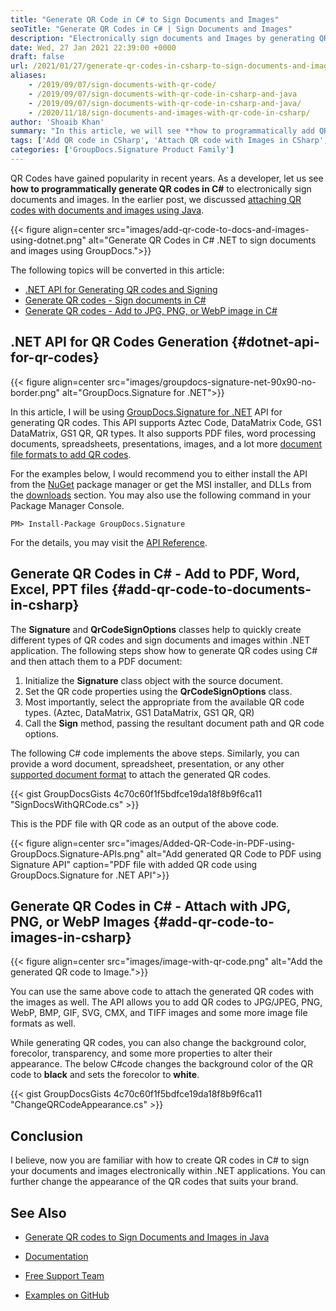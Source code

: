 ```yaml
---
title: "Generate QR Code in C# to Sign Documents and Images"
seoTitle: "Generate QR Codes in C# | Sign Documents and Images"
description: "Electronically sign documents and Images by generating QR codes in C# and attach these to Word, Excel, PDF, PNG, JPG, WebP files using .NET Signature API."
date: Wed, 27 Jan 2021 22:39:00 +0000
draft: false
url: /2021/01/27/generate-qr-codes-in-csharp-to-sign-documents-and-images/
aliases:
    - /2019/09/07/sign-documents-with-qr-code/
    - /2019/09/07/sign-documents-with-qr-code-in-csharp-and-java
    - /2019/09/07/sign-documents-with-qr-code-in-csharp-and-java/
    - /2020/11/18/sign-documents-and-images-with-qr-code-in-csharp/
author: 'Shoaib Khan'
summary: "In this article, we will see **how to programmatically add QR codes to electronically sign documents and images using C#**. GroupDocs.Signature for .NET is the API to add QR codes in PDF files, word processing documents, spreadsheets, presentations, and images. It supports various electronic signatures for a large list of supported file formats. Among the QR codes, it supports Aztec Code, DataMatrix Code, GS1 DataMatrix, GS1 QR, QR types. The API allows us to add QR codes to JPG/JPEG, PNG, WebP, BMP, GIF, SVG, CMX, and TIFF images and some more image file formats as well."
tags: ['Add QR code in CSharp', 'Attach QR code with Images in CSharp', 'eSign in CSharp', 'generate qr code in csharp', 'Sign documents with QR code in CSharp']
categories: ['GroupDocs.Signature Product Family']
---
```


QR Codes have gained popularity in recent years. As a developer, let us see **how to programmatically generate QR codes in C#** to electronically sign documents and images. In the earlier post, we discussed [attaching QR codes with documents and images using Java][1].



{{< figure align=center src="images/add-qr-code-to-docs-and-images-using-dotnet.png" alt="Generate QR Codes in C# .NET to sign documents and images using GroupDocs.">}}


The following topics will be converted in this article:

*   [.NET API for Generating QR codes and Signing][2]
*   [Generate QR codes - Sign documents in C#][3]
*   [Generate QR codes - Add to JPG, PNG, or WebP image in C#][4]

## .NET API for QR Codes Generation {#dotnet-api-for-qr-codes}



{{< figure align=center src="images/groupdocs-signature-net-90x90-no-border.png" alt="GroupDocs.Signature for .NET">}}


In this article, I will be using [GroupDocs.Signature for .NET][5] API for generating QR codes. This API supports Aztec Code, DataMatrix Code, GS1 DataMatrix, GS1 QR, QR types. It also supports PDF files, word processing documents, spreadsheets, presentations, images, and a lot more [document file formats to add QR codes][6].

For the examples below, I would recommend you to either install the API from the [NuGet][7] package manager or get the MSI installer, and DLLs from the [downloads][8] section. You may also use the following command in your Package Manager Console.

```
PM> Install-Package GroupDocs.Signature
```

For the details, you may visit the [API Reference][9].

## Generate QR Codes in C# - Add to PDF, Word, Excel, PPT files {#add-qr-code-to-documents-in-csharp}

The **Signature** and **QrCodeSignOptions** classes help to quickly create different types of QR codes and sign documents and images within .NET application. The following steps show how to generate QR codes using C# and then attach them to a PDF document:

1.  Initialize the **Signature** class object with the source document.
2.  Set the QR code properties using the **QrCodeSignOptions** class.
3.  Most importantly, select the appropriate from the available QR code types. (Aztec, DataMatrix, GS1 DataMatrix, GS1 QR, QR)
4.  Call the **Sign** method, passing the resultant document path and QR code options.

The following C# code implements the above steps. Similarly, you can provide a word document, spreadsheet, presentation, or any other [supported document format][10] to attach the generated QR codes.

{{< gist GroupDocsGists 4c70c60f1f5bdfce19da18f8b9f6ca11 "SignDocsWithQRCode.cs" >}}

This is the PDF file with QR code as an output of the above code.



{{< figure align=center src="images/Added-QR-Code-in-PDF-using-GroupDocs.Signature-APIs.png" alt="Add generated QR Code to PDF using Signature API" caption="PDF file with added QR code using GroupDocs.Signature for .NET API">}}


## Generate QR Codes in C# - Attach with JPG, PNG, or WebP Images {#add-qr-code-to-images-in-csharp}



{{< figure align=center src="images/image-with-qr-code.png" alt="Add the generated QR code to Image.">}}


You can use the same above code to attach the generated QR codes with the images as well. The API allows you to add QR codes to JPG/JPEG, PNG, WebP, BMP, GIF, SVG, CMX, and TIFF images and some more image file formats as well.

While generating QR codes, you can also change the background color, forecolor, transparency, and some more properties to alter their appearance. The below C#code changes the background color of the QR code to **black** and sets the forecolor to **white**.

{{< gist GroupDocsGists 4c70c60f1f5bdfce19da18f8b9f6ca11 "ChangeQRCodeAppearance.cs" >}}

## Conclusion

I believe, now you are familiar with how to create QR codes in C# to sign your documents and images electronically within .NET applications. You can further change the appearance of the QR codes that suits your brand.

## See Also

*   [Generate QR codes to Sign Documents and Images in Java][11]

*   [Documentation][12]
*   [Free Support Team][13]
*   [Examples on GitHub][14]







[1]: https://blog.groupdocs.com/2021/02/19/generate-qr-codes-in-java-to-sign-documents-and-images/
[2]: #dotnet-api-for-qr-codes
[3]: #add-qr-code-to-documents-in-csharp
[4]: #add-qr-code-to-images-in-csharp
[5]: https://products.groupdocs.com/signature/net
[6]: https://docs.groupdocs.com/signature/net/supported-document-formats/
[7]: https://www.nuget.org/packages/groupdocs.signature
[8]: https://downloads.groupdocs.com/signature/net
[9]: https://apireference.groupdocs.com/signature/net
[10]: https://docs.groupdocs.com/signature/net/supported-document-formats/
[11]: https://blog.groupdocs.com/2021/02/19/generate-qr-codes-in-java-to-sign-documents-and-images/
[12]: https://docs.groupdocs.com/signature/net/
[13]: https://forum.groupdocs.com/c/signature
[14]: https://github.com/groupdocs-signature/GroupDocs.Signature-for-.NET

